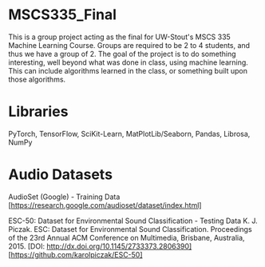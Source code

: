 # MSCS335_Final
This is a group project acting as the final for UW-Stout's MSCS 335 Machine Learning Course. Groups are required to be 2 to 4 students, and thus we have a group of 2. The goal of the project is to do something interesting, well beyond what was done in class, using machine learning. This can include algorithms learned in the class, or something built upon those algorithms. 

# Libraries
PyTorch, TensorFlow, SciKit-Learn, MatPlotLib/Seaborn, Pandas, Librosa, NumPy

# Audio Datasets
AudioSet (Google) - Training Data
[https://research.google.com/audioset/dataset/index.html]

ESC-50: Dataset for Environmental Sound Classification - Testing Data
K. J. Piczak. ESC: Dataset for Environmental Sound Classification. Proceedings of the 23rd Annual ACM Conference on Multimedia, Brisbane, Australia, 2015.
[DOI: http://dx.doi.org/10.1145/2733373.2806390]
[https://github.com/karolpiczak/ESC-50]
